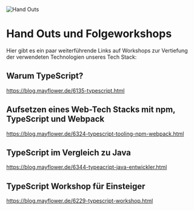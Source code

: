 ![Hand Outs](https://github.com/christopherstock/VSCodeMeetUp/raw/master/_ASSET/readme/150px/handout.png)

# Hand Outs und Folgeworkshops

Hier gibt es ein paar weiterführende Links auf Workshops
 zur Vertiefung der verwendeten Technologien unseres Tech Stack:

## Warum TypeScript?

https://blog.mayflower.de/6135-typescript.html

## Aufsetzen eines Web-Tech Stacks mit npm, TypeScript und Webpack

https://blog.mayflower.de/6324-typescript-tooling-npm-webpack.html

## TypeScript im Vergleich zu Java

https://blog.mayflower.de/6344-typeacript-java-entwickler.html

## TypeScript Workshop für Einsteiger

https://blog.mayflower.de/6229-typescript-workshop.html
